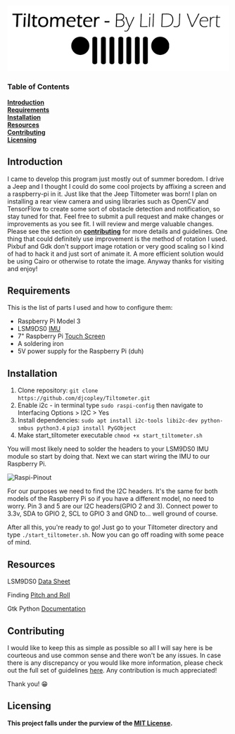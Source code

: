 ![Logo](https://github.com/djcopley/Tiltometer/blob/master/assets/banner.png)

### Table of Contents
**[Introduction](#introduction)**<br>
**[Requirements](#requirements)**<br>
**[Installation](#installation)**<br>
**[Resources](#resources)**<br>
**[Contributing](#contributing)**<br>
**[Licensing](#licensing)**<br>

## Introduction
I came to develop this program just mostly out of summer boredom. I drive a Jeep and I thought I could do some cool 
projects by affixing a screen and a raspberry-pi in it. Just like that the Jeep Tiltometer was born! I plan on 
installing a rear view camera and using libraries such as OpenCV and TensorFlow to create some sort of obstacle 
detection and notification, so stay tuned for that. Feel free to submit a pull request and make changes or improvements 
as you see fit. I will review and merge valuable changes. Please see the section on **[contributing](#contributing)** for more details and guidelines. 
One thing that could definitely use improvement is the method of rotation I used. Pixbuf and Gdk don't support image 
rotation or very good scaling so I kind of had to hack it and just sort of animate it. A more efficient solution would 
be using Cairo or otherwise to rotate the image. Anyway thanks for visiting and enjoy!

## Requirements
This is the list of parts I used and how to configure them:
* Raspberry Pi Model 3
* LSM9DS0 [IMU](http://amzn.to/2tsNNs8)
* 7" Raspberry Pi [Touch Screen](http://amzn.to/2tDvX83)
* A soldering iron
* 5V power supply for the Raspberry Pi (duh)

## Installation
1. Clone repository:  `git clone https://github.com/djcopley/Tiltometer.git`
2. Enable i2c - in terminal type `sudo raspi-config` then navigate to Interfacing Options > I2C > Yes
3. Install dependencies: `sudo apt install i2c-tools libi2c-dev python-smbus python3.4` `pip3 install PyGObject`
4. Make start_tiltometer executable `chmod +x start_tiltometer.sh`

You will most likely need to solder the headers to your LSM9DS0 IMU module so start by doing that. Next we can start wiring the IMU to our Raspberry Pi.

![Raspi-Pinout](http://www.elektronik-kompendium.de/sites/raspberry-pi/fotos/raspberry-pi-15.jpg)

For our purposes we need to find the I2C headers. It's the same for both models of the Raspberry Pi so if you have a different model, no need to worry.
Pin 3 and 5 are our I2C headers(GPIO  2 and 3). Connect power to 3.3v, SDA to GPIO 2, SCL to GPIO 3 and GND to... well ground of course.


After all this, you're ready to go! Just go to your Tiltometer directory and type `./start_tiltometer.sh`. Now you can go off roading with some peace of mind.

## Resources
LSM9DS0 [Data Sheet](http://ozzmaker.com/wp-content/uploads/2014/12/LSM9DS0.pdf)

Finding [Pitch and Roll](http://samselectronicsprojects.blogspot.com/2014/07/getting-roll-pitch-and-yaw-from-mpu-6050.html)

Gtk Python [Documentation](https://python-gtk-3-tutorial.readthedocs.io/en/latest/)

## Contributing
I would like to keep this as simple as possible so all I will say here is be courteous and use common sense and there won't be any issues. 
In case there is any discrepancy or you would like more information, please check out the full set of guidelines [here](https://github.com/djcopley/Tiltometer/blob/master/CONTRIBUTING.md).
Any contribution is much appreciated!

Thank you! 😁

## Licensing
**This project falls under the purview of the [MIT License](https://github.com/djcopley/Tiltometer/blob/master/LICENSE).**
